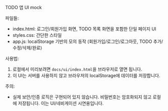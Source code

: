 TODO 앱 UI mock

파일들:
- index.html: 로그인/회원가입 화면, TODO 목록 화면을 포함한 단일 페이지 UI
- styles.css: 간단한 스타일
- app.js: localStorage 기반의 모의 동작 (회원가입/로그인/로그아웃, TODO 추가/수정/삭제/완료)

사용법:
1. 로컬에서 미리보려면 `docs/ui/index.html`을 브라우저로 열면 됩니다.
2. 이 UI는 서버를 사용하지 않고 브라우저의 localStorage에 데이터를 저장합니다.

주의:
- 실제 보안/인증 로직은 구현되어 있지 않습니다. 비밀번호는 암호화되지 않고 로컬에 저장됩니다. 이는 UI/네비게이션 시연용입니다.
